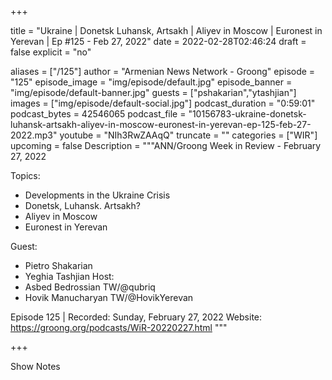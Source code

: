 
+++

title = "Ukraine | Donetsk Luhansk, Artsakh | Aliyev in Moscow | Euronest in Yerevan | Ep #125 - Feb 27, 2022"
date = 2022-02-28T02:46:24
draft = false
explicit = "no"

aliases = ["/125"]
author = "Armenian News Network - Groong"
episode = "125"
episode_image = "img/episode/default.jpg"
episode_banner = "img/episode/default-banner.jpg"
guests = ["pshakarian","ytashjian"]
images = ["img/episode/default-social.jpg"]
podcast_duration = "0:59:01"
podcast_bytes = 42546065
podcast_file = "10156783-ukraine-donetsk-luhansk-artsakh-aliyev-in-moscow-euronest-in-yerevan-ep-125-feb-27-2022.mp3"
youtube = "NIh3RwZAAqQ"
truncate = ""
categories = ["WIR"]
upcoming = false
Description = """ANN/Groong Week in Review - February 27, 2022

Topics:
* Developments in the Ukraine Crisis
* Donetsk, Luhansk. Artsakh?
* Aliyev in Moscow
* Euronest in Yerevan

Guest:
* Pietro Shakarian
* Yeghia Tashjian
Host:
* Asbed Bedrossian TW/@qubriq
* Hovik Manucharyan TW/@HovikYerevan


Episode 125 | Recorded: Sunday, February 27, 2022
Website: https://groong.org/podcasts/WiR-20220227.html
"""

+++

Show Notes

